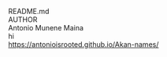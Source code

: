 README.md<br>
AUTHOR<br>
Antonio Munene Maina<br>
hi<br>
 https://antonioisrooted.github.io/Akan-names/